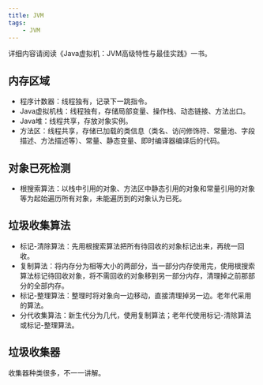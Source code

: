 ```yaml
---
title: JVM
tags:
    - JVM
---
```


详细内容请阅读《Java虚拟机：JVM高级特性与最佳实践》一书。
## 内存区域
- 程序计数器：线程独有，记录下一跳指令。
- Java虚拟机栈：线程独有，存储局部变量、操作栈、动态链接、方法出口。
- Java堆：线程共享，存放对象实例。
- 方法区：线程共享，存储已加载的类信息（类名、访问修饰符、常量池、字段描述、方法描述等）、常量、静态变量、即时编译器编译后的代码。

## 对象已死检测
- 根搜索算法：以栈中引用的对象、方法区中静态引用的对象和常量引用的对象等为起始遍历所有对象，未能遍历到的对象认为已死。

## 垃圾收集算法
- 标记-清除算法：先用根搜索算法把所有待回收的对象标记出来，再统一回收。
- 复制算法：将内存分为相等大小的两部分，当一部分内存使用完，使用根搜索算法标记待回收对象，将不需回收的对象移到另一部分内存，清理掉之前那部分的全部内存。
- 标记-整理算法：整理时将对象向一边移动，直接清理掉另一边。老年代采用的算法。
- 分代收集算法：新生代分为几代，使用复制算法；老年代使用标记-清除算法或标记-整理算法。

## 垃圾收集器
收集器种类很多，不一一讲解。
